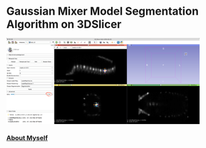 # Gaussian Mixer Model Segmentation Algorithm on 3DSlicer

![](https://github.com/junyuchen245/3DSlicer-GMM-Seg-Module/blob/master/Example.png)


### <a href="https://junyuchen245.github.io"> About Myself</a>
